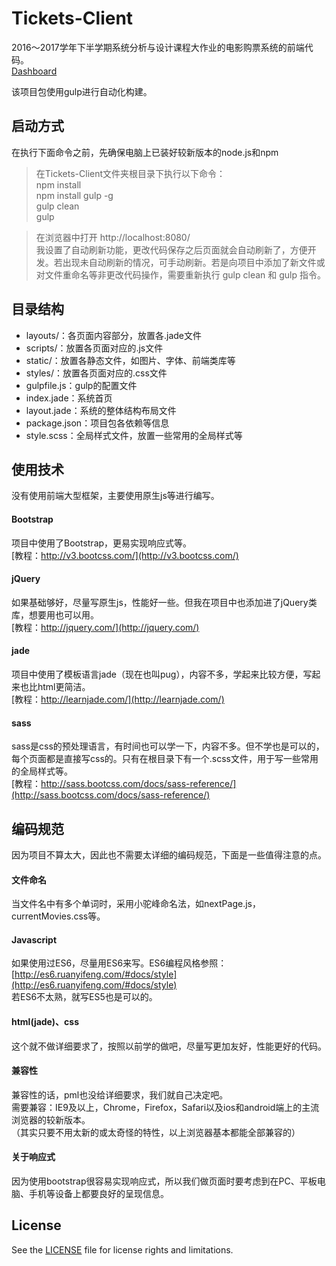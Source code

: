 # Tickets-Client   
2016～2017学年下半学期系统分析与设计课程大作业的电影购票系统的前端代码。   
[Dashboard](https://github.com/AwesomeTickets/Dashboard)

该项目包使用gulp进行自动化构建。   

## 启动方式     
在执行下面命令之前，先确保电脑上已装好较新版本的node.js和npm   

> 在Tickets-Client文件夹根目录下执行以下命令：   
> npm install    
> npm install gulp -g   
> gulp clean     
> gulp     

> 在浏览器中打开 http://localhost:8080/     
> 我设置了自动刷新功能，更改代码保存之后页面就会自动刷新了，方便开发。若出现未自动刷新的情况，可手动刷新。若是向项目中添加了新文件或对文件重命名等非更改代码操作，需要重新执行 gulp clean 和 gulp 指令。   

## 目录结构   
 -  layouts/：各页面内容部分，放置各.jade文件   
 -  scripts/：放置各页面对应的.js文件   
 -  static/：放置各静态文件，如图片、字体、前端类库等   
 -  styles/：放置各页面对应的.css文件   
 -  gulpfile.js：gulp的配置文件   
 -  index.jade：系统首页   
 -  layout.jade：系统的整体结构布局文件   
 -  package.json：项目包各依赖等信息   
 -  style.scss：全局样式文件，放置一些常用的全局样式等   

## 使用技术   
没有使用前端大型框架，主要使用原生js等进行编写。   

#### Bootstrap   
项目中使用了Bootstrap，更易实现响应式等。   
[教程：http://v3.bootcss.com/](http://v3.bootcss.com/)   

#### jQuery   
如果基础够好，尽量写原生js，性能好一些。但我在项目中也添加进了jQuery类库，想要用也可以用。   
[教程：http://jquery.com/](http://jquery.com/)   

#### jade   
项目中使用了模板语言jade（现在也叫pug），内容不多，学起来比较方便，写起来也比html更简洁。   
[教程：http://learnjade.com/](http://learnjade.com/)   

#### sass   
sass是css的预处理语言，有时间也可以学一下，内容不多。但不学也是可以的，每个页面都是直接写css的。只有在根目录下有一个.scss文件，用于写一些常用的全局样式等。   
[教程：http://sass.bootcss.com/docs/sass-reference/](http://sass.bootcss.com/docs/sass-reference/)   

## 编码规范   
因为项目不算太大，因此也不需要太详细的编码规范，下面是一些值得注意的点。   

#### 文件命名   
当文件名中有多个单词时，采用小驼峰命名法，如nextPage.js，currentMovies.css等。   

#### Javascript   
如果使用过ES6，尽量用ES6来写。ES6编程风格参照：[http://es6.ruanyifeng.com/#docs/style](http://es6.ruanyifeng.com/#docs/style)   
若ES6不太熟，就写ES5也是可以的。   

#### html(jade)、css   
这个就不做详细要求了，按照以前学的做吧，尽量写更加友好，性能更好的代码。   

#### 兼容性   
兼容性的话，pml也没给详细要求，我们就自己决定吧。   
需要兼容：IE9及以上，Chrome，Firefox，Safari以及ios和android端上的主流浏览器的较新版本。   
（其实只要不用太新的或太奇怪的特性，以上浏览器基本都能全部兼容的）   

#### 关于响应式   
因为使用bootstrap很容易实现响应式，所以我们做页面时要考虑到在PC、平板电脑、手机等设备上都要良好的呈现信息。   


## License

See the [LICENSE](./LICENSE) file for license rights and limitations.
